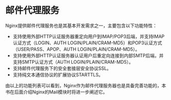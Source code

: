 # 邮件代理服务

Nginx提供邮件代理服务也是其基本开发需求之一，主要包含以下功能特性：

- 支持使用外部HTTP认证服务器重定向用户到IMAP/POP3后端，并支持IMAP认证方式（LOGIN、AUTH LOGIN/PLAIN/CRAM-MD5）和POP3认证方式（USER/PASS、APOP、AUTH LOGIN/PLAIN/CRAM-MD5）。
- 支持使用外部HTTP认证服务器认证用户后重定向连接到内部SMTP后端，并支持SMTP认证方式（AUTH LOGIN/PLAIN/CRAM-MD5）。
- 支持邮件代理服务下的安全套接层安全协议SSL。
- 支持纯文本通信协议的扩展协议STARTTLS。

由以上的功能列表可以看到，Nginx作为邮件代理服务器也是具备完善功能的，本书在后面介绍Nginx的Mail模块时将进一步阐述它。